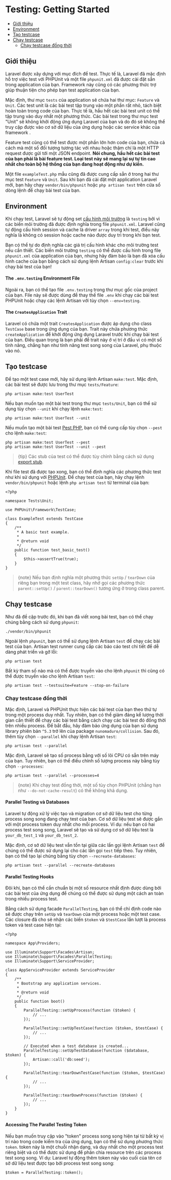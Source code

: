 # Testing: Getting Started

- [Giới thiệu](#introduction)
- [Environment](#environment)
- [Tạo testcase](#creating-tests)
- [Chạy testcase](#running-tests)
    - [Chạy testcase đồng thời](#running-tests-in-parallel)

<a name="introduction"></a>
## Giới thiệu

Laravel được xây dựng với mục đích để test. Thực tế là, Laravel đã mặc định hỗ trợ việc test với PHPUnit và một file `phpunit.xml` đã được cài đặt sẵn trong application của bạn. Framework này cũng có các phương thức trợ giúp thuận tiện cho phép bạn test application của bạn.

Mặc định, thư mục `tests` của application sẽ chứa hai thư mục: `Feature` và `Unit`. Các test unit là các bài test tập trung vào một phần rất nhỏ, tách biệt hoàn toàn trong code của bạn. Thực tế là, hầu hết các bài test unit có thể tập trung vào duy nhất một phương thức. Các bài test trong thư mục test "Unit" sẽ không khởi động ứng dụng Laravel của bạn và do đó sẽ không thể truy cập được vào cơ sở dữ liệu của ứng dụng hoặc các service khác của framework .

Feature test cũng có thể test được một phần lớn hơn code của bạn, chứa cả cách mà một số đối tượng tương tác với nhau hoặc thậm chí là một HTTP request được gửi tới một JSON endpoint. **Nói chung, hầu hết các bài test của bạn phải là bài feature test. Loại test này sẽ mang lại sự tự tin cao nhất cho toàn bộ hệ thống của bạn đang hoạt động như dự kiến.**

Một file `exampleTest.php` mẫu cũng đã được cung cấp sẵn ở trong hai thư mục test `Feature` và `Unit`. Sau khi bạn đã cài đặt một application Laravel mới, bạn hãy chạy `vendor/bin/phpunit` hoặc `php artisan test` trên cửa sổ dòng lệnh để chạy bài test của bạn.

<a name="environment"></a>
## Environment

Khi chạy test, Laravel sẽ tự động set [cấu hình môi trường](/docs/{{version}}/configuration#environment-configuration) là `testing` bởi vì các biến môi trường đã được định nghĩa trong file `phpunit.xml`. Laravel cũng tự động cấu hình session và cache là driver `array` trong khi test, điều này nghĩa là không có session hoặc cache nào được duy trì trong khi bạn test.

Bạn có thể tự do định nghĩa các giá trị cấu hình khác cho môi trường test nếu cần thiết. Các biến môi trường `testing` có thể được cấu hình trong file `phpunit.xml` của application của bạn, nhưng hãy đảm bảo là bạn đã xóa cấu hình cache của bạn bằng cách sử dụng lệnh Artisan `config:clear` trước khi chạy bài test của bạn!

<a name="the-env-testing-environment-file"></a>
#### The `.env.testing` Environment File

Ngoài ra, bạn có thể tạo file `.env.testing` trong thư mục gốc của project của bạn. File này sẽ được dùng để thay thế file `.env` khi chạy các bài test PHPUnit hoặc chạy các lệnh Artisan với tùy chọn `--env=testing`.

<a name="the-creates-application-trait"></a>
#### The `CreatesApplication` Trait

Laravel có chứa một trait `CreatesApplication` được áp dụng cho class `TestCase` base trong ứng dụng của bạn. Trait này chứa phương thức `createApplication` để khởi động ứng dụng Laravel trước khi chạy bài test của bạn. Điều quan trọng là bạn phải để trait này ở vị trí ở đầu vì có một số tính năng, chẳng hạn như tính năng test song song của Laravel, phụ thuộc vào nó.

<a name="creating-tests"></a>
## Tạo testcase

Để tạo một test case mới, hãy sử dụng lệnh Artisan `make:test`. Mặc định, các bài test sẽ được lưu trong thư mục `tests/Feature`:

    php artisan make:test UserTest

Nếu bạn muốn tạo một bài test trong thư mục `tests/Unit`, bạn có thể sử dụng tùy chọn `--unit` khi chạy lệnh `make:test`:

    php artisan make:test UserTest --unit

Nếu muốn tạo một bài test [Pest PHP](https://pestphp.com), bạn có thể cung cấp tùy chọn `--pest` cho lệnh `make:test`:

    php artisan make:test UserTest --pest
    php artisan make:test UserTest --unit --pest

> {tip} Các stub của test có thể được tùy chỉnh bằng cách sử dụng [export stub](/docs/{{version}}/artisan#stub-customization).

Khi file test đã được tạo xong, bạn có thể định nghĩa các phương thức test như khi sử dụng với [PHPUnit](https://phpunit.de). Để chạy test của bạn, hãy chạy lệnh `vendor/bin/phpunit` hoặc lệnh `php artisan test` từ terminal của bạn:

    <?php

    namespace Tests\Unit;

    use PHPUnit\Framework\TestCase;

    class ExampleTest extends TestCase
    {
        /**
         * A basic test example.
         *
         * @return void
         */
        public function test_basic_test()
        {
            $this->assertTrue(true);
        }
    }

> {note} Nếu bạn định nghĩa một phương thức `setUp` / `tearDown` của riêng bạn trong một test class, hãy nhớ gọi các phương thức `parent::setUp()` / `parent::tearDown()` tương ứng ở trong class parent.

<a name="running-tests"></a>
## Chạy testcase

Như đã đề cập trước đó, khi bạn đã viết xong bài test, bạn có thể chạy chúng bằng cách sử dụng `phpunit`:

    ./vendor/bin/phpunit

Ngoài lệnh `phpunit`, bạn có thể sử dụng lệnh Artisan `test` để chạy các bài test của bạn. Artisan test runner cung cấp các báo cáo test chi tiết để dễ dàng phát triển và gỡ lỗi:

    php artisan test

Bất kỳ tham số nào mà có thể được truyền vào cho lệnh `phpunit` thì cũng có thể được truyền vào cho lệnh Artisan `test`:

    php artisan test --testsuite=Feature --stop-on-failure


<a name="running-tests-in-parallel"></a>
### Chạy testcase đồng thời

Mặc định, Laravel và PHPUnit thực hiện các bài test của bạn theo thứ tự trong một process duy nhất. Tuy nhiên, bạn có thể giảm đáng kể lượng thời gian cần thiết để chạy các bài test bằng cách chạy các bài test đó đồng thời trên nhiều process. Để bắt đầu, hãy đảm bảo ứng dụng của bạn sử dụng library phiên bản `^5.3` trở lên của package `nunomaduro/collision`. Sau đó, thêm tùy chọn `--parallel` khi chạy lệnh Artisan `test`:

    php artisan test --parallel

Mặc định, Laravel sẽ tạo số process bằng với số lõi CPU có sẵn trên máy của bạn. Tuy nhiên, bạn có thể điều chỉnh số lượng process này bằng tùy chọn `--processes`:

    php artisan test --parallel --processes=4

> {note} Khi chạy test đồng thời, một số tùy chọn PHPUnit (chẳng hạn như `--do-not-cache-result`) có thể không khả dụng.

<a name="parallel-testing-and-databases"></a>
#### Parallel Testing và Databases

Laravel tự động xử lý việc tạo và migration cơ sở dữ liệu test cho từng process song song đang chạy test của bạn. Cơ sở dữ liệu test sẽ được gắn với một process token duy nhất cho mỗi process. Ví dụ: nếu bạn có hai process test song song, Laravel sẽ tạo và sử dụng cơ sở dữ liệu test là `your_db_test_1` và `your_db_test_2`.

Mặc định, cơ sở dữ liệu test vẫn tồn tại giữa các lần gọi lệnh Artisan `test` để chúng có thể được sử dụng lại cho các lần gọi `test` tiếp theo. Tuy nhiên, bạn có thể tạo lại chúng bằng tùy chọn `--recreate-databases`:

    php artisan test --parallel --recreate-databases

<a name="parallel-testing-hooks"></a>
#### Parallel Testing Hooks

Đôi khi, bạn có thể cần chuẩn bị một số resource nhất định được dùng bởi các bài test của ứng dụng để chúng có thể được sử dụng một cách an toàn trong nhiều process test.

Bằng cách sử dụng facade `ParallelTesting`, bạn có thể chỉ định code nào sẽ được chạy trên `setUp` và `tearDown` của một process hoặc một test case. Các closure đã cho sẽ nhận các biến `$token` và `$testCase` lần lượt là process token và test case hiện tại:

    <?php

    namespace App\Providers;

    use Illuminate\Support\Facades\Artisan;
    use Illuminate\Support\Facades\ParallelTesting;
    use Illuminate\Support\ServiceProvider;

    class AppServiceProvider extends ServiceProvider
    {
        /**
         * Bootstrap any application services.
         *
         * @return void
         */
        public function boot()
        {
            ParallelTesting::setUpProcess(function ($token) {
                // ...
            });

            ParallelTesting::setUpTestCase(function ($token, $testCase) {
                // ...
            });

            // Executed when a test database is created...
            ParallelTesting::setUpTestDatabase(function ($database, $token) {
                Artisan::call('db:seed');
            });

            ParallelTesting::tearDownTestCase(function ($token, $testCase) {
                // ...
            });

            ParallelTesting::tearDownProcess(function ($token) {
                // ...
            });
        }
    }

<a name="accessing-the-parallel-testing-token"></a>
#### Accessing The Parallel Testing Token

Nếu bạn muốn truy cập vào "token" process song song hiện tại từ bất kỳ vị trí nào trong code kiểm tra của ứng dụng, bạn có thể sử dụng phương thức `token`. token này là một chuỗi nhận dạng, và duy nhất cho một process test riêng biệt và có thể được sử dụng để phân chia resource trên các process test song song. Ví dụ: Laravel tự động thêm token này vào cuối của tên cơ sở dữ liệu test được tạo bởi process test song song:

    $token = ParallelTesting::token();
